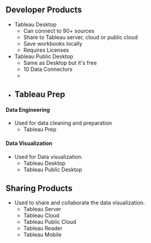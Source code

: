 ## Developer Products
  - Tableau Desktop
    - Can connect to 90+ sources
    - Share to Tableau server, cloud or public cloud
    - Save workbooks locally
    - Requires Licenses
  - Tableau Public Desktop
    - Same as Desktop but it's free
    - 10 Data Connectors
    - 
  - Tableau Prep
    -  

#### Data Engineering
- Used for data cleaning and preparation
  - Tableau Prep
  
#### Data Visualization 
- Used for Data visualization.
  - Tableau Desktop
  - Tableau Public Desktop

## Sharing Products
- Used to share and collaborate the data visualization.
  - Tableau Server
  - Tableau Cloud
  - Tableau Public Cloud
  - Tableau Reader
  - Tableau Mobile
